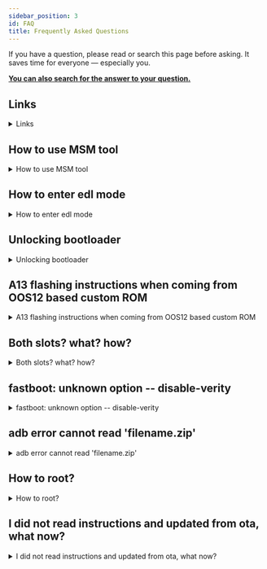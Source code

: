 ```yaml
---
sidebar_position: 3
id: FAQ
title: Frequently Asked Questions
---
```


If you have a question, please read or search this page before asking. It saves time for everyone — especially you.

**[You can also search for the answer to your question.](/search)**

## Links
<details><summary>Links</summary>

- [platform-tools](https://dl.google.com/android/repository/platform-tools-latest-windows.zip)
- [Google USB drivers](https://dl.google.com/android/repository/latest_usb_driver_windows.zip)
- [Qualcomm drivers](https://drive.google.com/file/d/1zKPFtcc2X_Nf70mcvn9TBu60bHl6Q3cP)
- [APK to enable local update option in OOS12](https://oxygenos.oneplus.net/OPLocalUpdate_For_Android12.apk)
- [MSM tool](https://onepluscommunityserver.com/list/Unbrick_Tools/)

</details>

## How to use MSM tool
<details><summary>How to use MSM tool</summary>

**Prerequisites:**
- [Qualcomm drivers](https://drive.google.com/file/d/1zKPFtcc2X_Nf70mcvn9TBu60bHl6Q3cP)
- [MSM tool](https://onepluscommunityserver.com/list/Unbrick_Tools/) downloaded for your device model. Make sure to download for correct region.

1. Run MsmDownloadTool Vx.x.exe as administrator
2. On login window select Others in User type and click next
3. Do not change any of the default settings
4. Click Start button on top left
5. Put your phone to EDL mode
6. Process will start

If MSM does not connect to your phone then it's probably a driver issue.
</details>

## How to enter edl mode
<details><summary>How to enter edl mode</summary>

#### Method 1: Physical buttons
1. Turn off your phone
2. Push volume up and volume down together
3. Connect the USB cable to your phone
4. Phone should boot to edl mode and screen stays black.

#### Method 2: using adb
1. Phone needs to be in recovery or in OS
2. From cmd issue command:

    ```js
    adb reboot edl 
    ```
  
</details>

## Unlocking bootloader
<details><summary>Unlocking bootloader</summary>


**Prerequisites:**

- [Google USB drivers](https://dl.google.com/android/repository/latest_usb_driver_windows.zip) installed 
- Latest [platform-tools](https://developer.android.com/studio/releases/platform-tools) on your PC

:::danger NOTE
**ALL DATA WILL BE WIPED!**
:::

1. Go to settings -> About phone -> Tap Build number 7 times to activate developer options
2. Insert your screen lock pin / pattern if necessary
3. Go to Settings -> System -> Developer options
4. Enable USB Debugging and OEM Unlocking
5. Connect your phone to PC with USB cable.
6. Check 'Always allow from this computer' and tap Allow
7. Open cmd in the folder where platform-tools are located.
8. Check that your PC finds your phone by typing adb devices. It should say:
 <pre>
  <b>List of devices attached</b>{'\n'}
  1b234567   device{'\n'}
</pre>
9. Reboot your phone to bootloader
  ```js
  adb reboot bootloader
  ```
10. Check that your PC finds your phone by typing fastboot devices. It should say:
<pre>
  <b>List of devices attached</b>{'\n'}
  1b234567   fastboot{'\n'}
</pre>

11.  Use command
  ```js
  fastboot oem unlock
  ```
12. Use volume keys to select 'unlock the bootloader' and confirm with power button

</details>

## A13 flashing instructions when coming from OOS12 based custom ROM
<details><summary>A13 flashing instructions when coming from OOS12 based custom ROM</summary>

1. Reboot to fastboot
2. Flash recovery
3. Reboot to recovery
4. Sideload ROM
5. Format data

</details>

## Both slots? what? how?
<details><summary>Both slots? what? how?</summary>

#### About slots
Your phone has two slots. Both of them has full OS and firmware. Custom ROMs are based on certain version of official OnePlus firmware so both slots needs to have the same firmware. If they differ, then you are most likely to have problems after updating your custom ROM through OTA.

#### Flashing both slots
You do this by downloading the correct OOS full zip from the "#oos-repo" note in telegram group. Then use the local update feature in system update to flash the zip. After you reboot, use the local update feature to flash the same full zip again. By flashing it twice, you will guarantee that you have the latest firmware on both slots. It is very important that you DO NOT skip this step in the flashing instructions.

:::note 
In OOS12 the local update options is disabled by default. You can enable it from developer settings or by using local update apk found in links section
:::

</details>

## fastboot: unknown option -- disable-verity
<details><summary>fastboot: unknown option -- disable-verity</summary>

- Use cmd, NOT powershell
- Make sure platform-tools is the latest version
- Make sure that the files you are going to flash are in the same folder with platform-tools
- Make sure you opened cmd in the folder where platform-tools are

</details>

## adb error cannot read 'filename.zip'
<details><summary>adb error cannot read 'filename.zip'</summary>

- Make sure platform-tools is the latest version. If not, download from links. (Do not use Minimal ADB and Fastboot.)
- Make sure the files you are sideloading are in the same folder where platform-tools are
- Use cmd instead of powershell

</details>

## How to root?
<details><summary>How to root?</summary>

:::note
- Make sure the magisk file is in the same folder with platform-tools<br />
- You don't need to change the file extension from apk to zip
:::

- Download [Magisk 25.2](https://github.com/topjohnwu/Magisk/releases/download/v25.2/Magisk-v25.2.apk)
- Reboot to recovery
- Select Install update -> ADB Sideload
- Use command:
  ```
  adb sideload Magisk-v25.2.apk
  ```
- Reboot

</details>

## I did not read instructions and updated from ota, what now?
<details><summary>I did not read instructions and updated from ota, what now?</summary>

The latest update for all currently supported devices is based on OOS12 firmware whereas previous builds were based on OOS11 firmware so updating through OTA will cause bootloop. The broken slot is beyond saving. If there is important data you need to save, follow these instructions.

1. Boot to fastboot mode (also known as bootloader)
2. From PC, check current active slot with command

    ```js
    fastboot getvar all
    ```

3. Look for (bootloader) current-slot If it says current-slot:a then use command
   
   ```js
    fastboot --set-active=b
   ```

4. and vice versa

5. Reboot
6. Save your precious data
7. Clean flash using correct procedure

</details>
